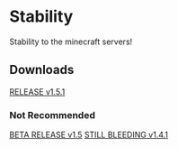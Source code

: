 # Stability
Stability to the minecraft servers!

## Downloads
[RELEASE v1.5.1](https://github.com/danielmills/Stability/blob/master/build/latest/release/Stability.jar?raw=true)

### Not Recommended
[BETA RELEASE v1.5](https://github.com/danielmills/Stability/blob/master/build/latest/beta/Stability.jar?raw=true)
[STILL BLEEDING v1.4.1](https://github.com/danielmills/Stability/blob/master/build/latest/bleeding/Stability.jar?raw=true)
